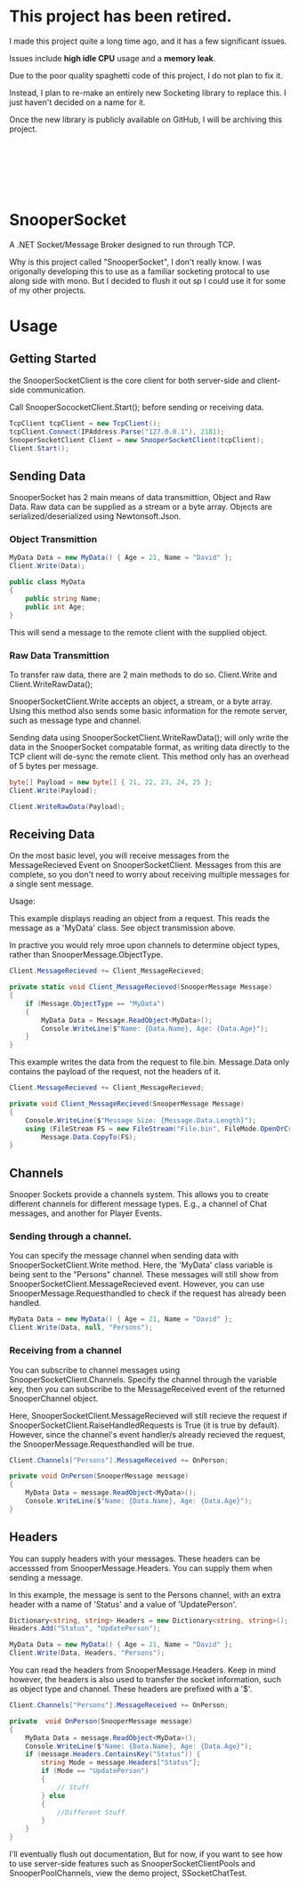 # This project has been retired.
I made this project quite a long time ago, and it has a few significant issues. 

Issues include **high idle CPU** usage and a **memory leak**.

Due to the poor quality spaghetti code of this project, I do not plan to fix it.

Instead, I plan to re-make an entirely new Socketing library to replace this. I just haven't decided on a name for it.

Once the new library is publicly available on GitHub, I will be archiving this project.

<br>
<br>
<br>
<br>
<br> 


# SnooperSocket
A .NET Socket/Message Broker designed to run through TCP.

Why is this project called "SnooperSocket", I don't really know. I was origonally developing this to use as a familiar socketing protocal to use along side with mono. But I decided to flush it out sp I could use it for some of my other projects.

# Usage

## Getting Started

the SnooperSocketClient is the core client for both server-side and client-side communication.

Call SnooperSococketClient.Start(); before sending or receiving data.
```cs
TcpClient tcpClient = new TcpClient();
tcpClient.Connect(IPAddress.Parse("127.0.0.1"), 2181);
SnooperSocketClient Client = new SnooperSocketClient(tcpClient);
Client.Start();
```

## Sending Data

SnooperSocket has 2 main means of data transmittion, Object and Raw Data. Raw data can be supplied as a stream or a byte array. Objects are serialized/deserialized using Newtonsoft.Json.

### Object Transmittion

```cs
MyData Data = new MyData() { Age = 21, Name = "David" };
Client.Write(Data);

public class MyData
{
    public string Name;
    public int Age;
}
```

This will send a message to the remote client with the supplied object.

### Raw Data Transmittion

To transfer raw data, there are 2 main methods to do so. Client.Write and Client.WriteRawData();

SnooperSocketClient.Write accepts an object, a stream, or a byte array. Using this method also sends some basic information for the remote server, such as message type and channel. 

Sending data using SnooperSocketClient.WriteRawData(); will only write the data in the SnooperSocket compatable format, as writing data directly to the TCP client will de-sync the remote client. This method only has an overhead of 5 bytes per message.

```cs
byte[] Payload = new byte[] { 21, 22, 23, 24, 25 };
Client.Write(Payload);
```

```cs
Client.WriteRawData(Payload);
```


## Receiving Data

On the most basic level, you will receive messages from the MessageRecieved Event on SnooperSocketClient. Messages from this are complete, so you don't need to worry about receiving multiple messages for a single sent message.

Usage:

This example displays reading an object from a request. This reads the message as a 'MyData' class. See object transmission above.

In practive you would rely mroe upon channels to determine object types, rather than SnooperMessage.ObjectType.

```cs
Client.MessageRecieved += Client_MessageRecieved;

private static void Client_MessageRecieved(SnooperMessage Message)
{
    if (Message.ObjectType == "MyData")
    {
        MyData Data = Message.ReadObject<MyData>();
        Console.WriteLine($"Name: {Data.Name}, Age: {Data.Age}");
    }
}

```

This example writes the data from the request to file.bin. Message.Data only contains the payload of the request, not the headers of it. 
```cs
Client.MessageRecieved += Client_MessageRecieved;

private void Client_MessageRecieved(SnooperMessage Message)
{
    Console.WriteLine($"Message Size: {Message.Data.Length}");
    using (FileStream FS = new FileStream("File.bin", FileMode.OpenOrCreate))
        Message.Data.CopyTo(FS);
}
```


## Channels

Snooper Sockets provide a channels system. This allows you to create different channels for different message types. E.g., a channel of Chat messages, and another for Player Events.

### Sending through a channel.

You can specify the message channel when sending data with SnooperSocketClient.Write method. Here, the 'MyData' class variable is being sent to the "Persons" channel. These messages will still show from SnooperSocketClient.MessageRecieved event. However, you can use SnooperMessage.Requesthandled to check if the request has already been handled.

```cs
MyData Data = new MyData() { Age = 21, Name = "David" };
Client.Write(Data, null, "Persons");
```

### Receiving from a channel 

You can subscribe to channel messages using SnooperSocketClient.Channels. Specify the channel through the variable key, then you can subscribe to the MessageReceived event of the returned SnooperChannel object.

Here, SnooperSocketClient.MessageRecieved will still recieve the request if SnooperSocketClient.RaiseHandledRequests is True (it is true by default). However, since the channel's event handler/s already recieved the request, the SnooperMessage.Requesthandled will be true. 

```cs
Client.Channels["Persons"].MessageReceived += OnPerson;

private void OnPerson(SnooperMessage message)
{
    MyData Data = message.ReadObject<MyData>();
    Console.WriteLine($"Name: {Data.Name}, Age: {Data.Age}");
}
```

## Headers

You can supply headers with your messages. These headers can be accesssed from SnooperMessage.Headers. You can supply them when sending a message.

In this example, the message is sent to the Persons channel, with an extra header with a name of 'Status' and a value of 'UpdatePerson'.

```cs
Dictionary<string, string> Headers = new Dictionary<string, string>();
Headers.Add("Status", "UpdatePerson");

MyData Data = new MyData() { Age = 21, Name = "David" };
Client.Write(Data, Headers, "Persons");
```

You can read the headers from SnooperMessage.Headers. Keep in mind however, the headers is also used to transfer the socket information, such as object type and channel. These headers are prefixed with a '$'.

```cs
Client.Channels["Persons"].MessageReceived += OnPerson;

private  void OnPerson(SnooperMessage message)
{
    MyData Data = message.ReadObject<MyData>();
    Console.WriteLine($"Name: {Data.Name}, Age: {Data.Age}");
    if (message.Headers.ContainsKey("Status")) {
        string Mode = message.Headers["Status"];
        if (Mode == "UpdatePerson")
        {
            // Stuff
        } else
        {
            //Different Stuff
        }
    }
}
```

I'll eventually flush out documentation, But for now, if you want to see how to use server-side features such as SnooperSocketClientPools and SnooperPoolChannels, view the demo project, SSocketChatTest. 

